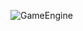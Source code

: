 ![GameEngine](https://user-images.githubusercontent.com/59796198/188429772-06df4874-f607-42c1-b5dd-e1c2b7fb53f7.PNG)
